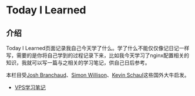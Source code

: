 # Today I Learned

## 介绍

Today I Learned页面记录我自己今天学了什么。学了什么不能仅仅像记日记一样写，需要的是你将自己学到的过程记录下来，比如我今天学习了nginx配置相关的知识，我就可以写一篇与之相关的学习笔记，供自己日后参考。

本栏目受[Josh Branchaud](https://github.com/jbranchaud/til)、[Simon Willison](https://til.simonwillison.net/)、[Kevin Schaul](https://www.kschaul.com/til/)这些国外大牛启发。

- [VPS学习笔记](https://vps.gujiakai.top)
